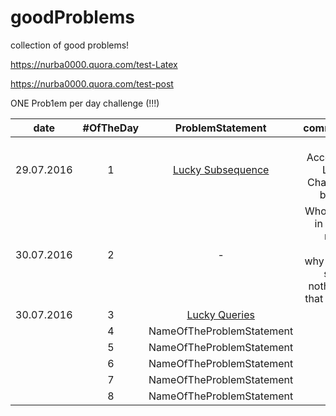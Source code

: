# goodProblems
collection of good problems!

https://nurba0000.quora.com/test-Latex

https://nurba0000.quora.com/test-post

ONE Prob1em per day challenge (!!!)

|date       |#OfTheDay | ProblemStatement                                                 | comments                 |
|-----------|:--------:|:-------------------:                                             | --------------------------:|
|29.07.2016 |   1      | [Lucky Subsequence](http://codeforces.com/contest/145/problem/C) | First Accepted! Let the Challenge begin!!!|
|30.07.2016 |   2      |  -   | Whole day in health resort. That's why I have solved nothing in that day :P |
|30.07.2016 |   3      | [Lucky Queries](http://codeforces.com/contest/145/problem/E)                                         |         |
|           |   4      | NameOfTheProblemStatement                                        |         |
|           |   5      | NameOfTheProblemStatement                                        |         | 
|           |   6      | NameOfTheProblemStatement                                        |         | 
|           |   7      | NameOfTheProblemStatement                                        |         | 
|           |   8      | NameOfTheProblemStatement                                        |         | 


